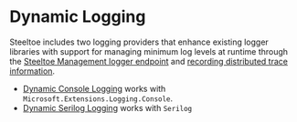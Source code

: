 # Dynamic Logging

Steeltoe includes two logging providers that enhance existing logger libraries with support for managing minimum log levels at runtime through the [Steeltoe Management logger endpoint](../management/loggers.md) and [recording distributed trace information](../tracing/index.md#enabling-log-correlation).

* [Dynamic Console Logging](./dynamic-console-logging.md) works with `Microsoft.Extensions.Logging.Console`.
* [Dynamic Serilog Logging](./dynamic-serilog-logging.md) works with `Serilog`
